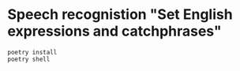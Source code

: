 # Speech recognistion "Set English expressions and catchphrases"

```
poetry install
poetry shell
```